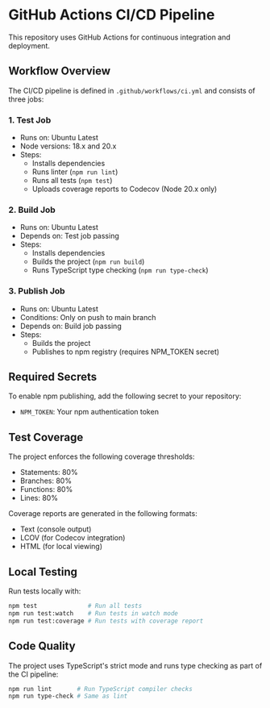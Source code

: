 # GitHub Actions CI/CD Pipeline

This repository uses GitHub Actions for continuous integration and deployment.

## Workflow Overview

The CI/CD pipeline is defined in `.github/workflows/ci.yml` and consists of three jobs:

### 1. Test Job
- Runs on: Ubuntu Latest
- Node versions: 18.x and 20.x
- Steps:
  - Installs dependencies
  - Runs linter (`npm run lint`)
  - Runs all tests (`npm test`)
  - Uploads coverage reports to Codecov (Node 20.x only)

### 2. Build Job
- Runs on: Ubuntu Latest
- Depends on: Test job passing
- Steps:
  - Installs dependencies
  - Builds the project (`npm run build`)
  - Runs TypeScript type checking (`npm run type-check`)

### 3. Publish Job
- Runs on: Ubuntu Latest
- Conditions: Only on push to main branch
- Depends on: Build job passing
- Steps:
  - Builds the project
  - Publishes to npm registry (requires NPM_TOKEN secret)

## Required Secrets

To enable npm publishing, add the following secret to your repository:
- `NPM_TOKEN`: Your npm authentication token

## Test Coverage

The project enforces the following coverage thresholds:
- Statements: 80%
- Branches: 80%
- Functions: 80%
- Lines: 80%

Coverage reports are generated in the following formats:
- Text (console output)
- LCOV (for Codecov integration)
- HTML (for local viewing)

## Local Testing

Run tests locally with:
```bash
npm test              # Run all tests
npm run test:watch    # Run tests in watch mode
npm run test:coverage # Run tests with coverage report
```

## Code Quality

The project uses TypeScript's strict mode and runs type checking as part of the CI pipeline:
```bash
npm run lint       # Run TypeScript compiler checks
npm run type-check # Same as lint
```